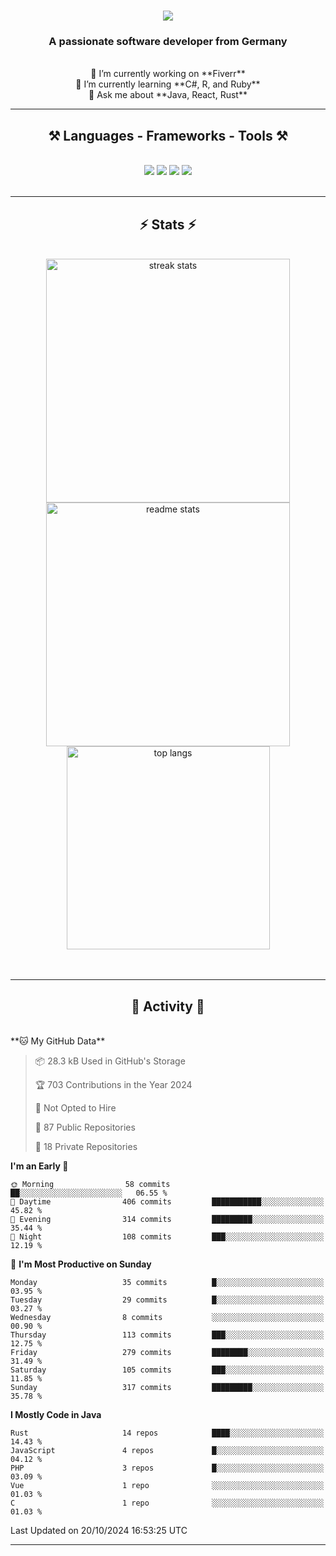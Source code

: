 <h1 align="center">
    <img src="https://readme-typing-svg.herokuapp.com/?font=Righteous&size=35&center=true&vCenter=true&width=500&height=70&duration=4000&lines=Hi+There!+👋;+I'm+Luan+S.!;" />
</h1>

<h3 align="center">A passionate software developer from Germany</h3>

<br/>

<div align="center">
    🔭 I’m currently working on **Fiverr**<br/>
    🌱 I’m currently learning **C#, R, and Ruby**<br/>
    💬 Ask me about **Java, React, Rust**<br/>
</div>

<hr/>

<h2 align="center">⚒️ Languages - Frameworks - Tools ⚒️</h2>
<br/>
<div align="center">
    <img src="https://skillicons.dev/icons?i=react,bootstrap,rust,html,css,github,figma,tailwind,git,r,php,postman" />
    <img src="https://skillicons.dev/icons?i=gradle,ruby,scala,go,postgres,redis,rabbitmq,gradle,java,nextjs,mysql,flask" />
    <img src="https://skillicons.dev/icons?i=angular,vite,vim,bun,c,discordjs,docker,flutter,sqlite,maven,nginx,npm" />
    <img src="https://skillicons.dev/icons?i=nodejs,python,javascript,typescript,kubernetes,firebase,mongodb,c" />
</div>
<br/>
<hr/>

<h2 align="center">⚡ Stats ⚡</h2>
<br/>
<div align="center">
  <img width="390" src="https://github-readme-streak-stats-salesp07.vercel.app/?user=luannndev&count_private=true&theme=react&border_radius=10" alt="streak stats"/>
  <img width="390" src="https://github-readme-stats-salesp07.vercel.app/api?username=luannndev&count_private=true&show_icons=true&theme=react&rank_icon=github&border_radius=10" alt="readme stats" />
  <br/>
  <img width="325" align="center" src="https://github-readme-stats-salesp07.vercel.app/api/top-langs/?username=luannndev&hide=HTML&langs_count=8&layout=compact&theme=react&border_radius=10&size_weight=0.5&count_weight=0.5&exclude_repo=github-readme-stats" alt="top langs" />
</div>
<br/><br/>

<hr/>

<h2 align="center">🐍 Activity 🐍</h2>
<br/>
<!--START_SECTION:waka-->
**🐱 My GitHub Data** 

> 📦 28.3 kB Used in GitHub's Storage 
 > 
> 🏆 703 Contributions in the Year 2024
 > 
> 🚫 Not Opted to Hire
 > 
> 📜 87 Public Repositories 
 > 
> 🔑 18 Private Repositories 
 > 
**I'm an Early 🐤** 

```text
🌞 Morning                58 commits          ██░░░░░░░░░░░░░░░░░░░░░░░   06.55 % 
🌆 Daytime                406 commits         ███████████░░░░░░░░░░░░░░   45.82 % 
🌃 Evening                314 commits         █████████░░░░░░░░░░░░░░░░   35.44 % 
🌙 Night                  108 commits         ███░░░░░░░░░░░░░░░░░░░░░░   12.19 % 
```
📅 **I'm Most Productive on Sunday** 

```text
Monday                   35 commits          █░░░░░░░░░░░░░░░░░░░░░░░░   03.95 % 
Tuesday                  29 commits          █░░░░░░░░░░░░░░░░░░░░░░░░   03.27 % 
Wednesday                8 commits           ░░░░░░░░░░░░░░░░░░░░░░░░░   00.90 % 
Thursday                 113 commits         ███░░░░░░░░░░░░░░░░░░░░░░   12.75 % 
Friday                   279 commits         ████████░░░░░░░░░░░░░░░░░   31.49 % 
Saturday                 105 commits         ███░░░░░░░░░░░░░░░░░░░░░░   11.85 % 
Sunday                   317 commits         █████████░░░░░░░░░░░░░░░░   35.78 % 
```


**I Mostly Code in Java** 

```text
Rust                     14 repos            ████░░░░░░░░░░░░░░░░░░░░░   14.43 % 
JavaScript               4 repos             █░░░░░░░░░░░░░░░░░░░░░░░░   04.12 % 
PHP                      3 repos             █░░░░░░░░░░░░░░░░░░░░░░░░   03.09 % 
Vue                      1 repo              ░░░░░░░░░░░░░░░░░░░░░░░░░   01.03 % 
C                        1 repo              ░░░░░░░░░░░░░░░░░░░░░░░░░   01.03 % 
```




 Last Updated on 20/10/2024 16:53:25 UTC
<!--END_SECTION:waka-->
<hr/>

<br/>
